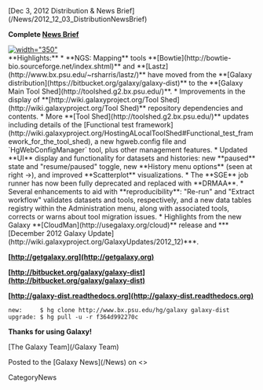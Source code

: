 <div class='newsItemHeader'>[Dec 3, 2012 Distribution & News Brief](/News/2012_12_03_DistributionNewsBrief)</div>

**Complete [News Brief](/DevNewsBriefs/2012_12_03)**
<div class='right'><a href='http://usegalaxy.org'><img src='/Images/NewsGraphics/2012_12_03_new-history-menu.png' alt='width="350"' /></a></div>
**Highlights:**
* **NGS: Mapping** tools **[Bowtie](http://bowtie-bio.sourceforge.net/index.shtml)** and **[Lastz](http://www.bx.psu.edu/~rsharris/lastz/)** have moved from the **[Galaxy distribution](https://bitbucket.org/galaxy/galaxy-dist)** to the **[Galaxy Main Tool Shed](http://toolshed.g2.bx.psu.edu/)**.
* Improvements in the display of **[http://wiki.galaxyproject.org/Tool Shed](http://wiki.galaxyproject.org/Tool Shed)** repository dependencies and contents.
* More **[Tool Shed](http://toolshed.g2.bx.psu.edu/)** updates including details of the [Functional test framework](http://wiki.galaxyproject.org/HostingALocalToolShed#Functional_test_framework_for_the_tool_shed), a new hgweb.config file and `HgWebConfigManager` tool, plus other management features.
* Updated **UI** display and functionality for datasets and histories: new **paused** state and "resume/paused" toggle, new **History menu options** (seen at right &rarr;), and improved **Scatterplot** visualizations.
* The **SGE** job runner has now been fully deprecated and replaced with **DRMAA**.
* Several enhancements to aid with **reproducibility**: "Re-run" and "Extract workflow" validates datasets and tools, respectively, and a new data tables registry within the Administration menu, along with associated tools, corrects or warns about tool migration issues.
* Highlights from the new Galaxy **[CloudMan](http://usegalaxy.org/cloud)** release and ***[December 2012 Galaxy Update](http://wiki.galaxyproject.org/GalaxyUpdates/2012_12)***.

**[http://getgalaxy.org](http://getgalaxy.org)**

**[http://bitbucket.org/galaxy/galaxy-dist](http://bitbucket.org/galaxy/galaxy-dist)**

**[http://galaxy-dist.readthedocs.org](http://galaxy-dist.readthedocs.org)**

```
new:     $ hg clone http://www.bx.psu.edu/hg/galaxy galaxy-dist
upgrade: $ hg pull -u -r f364d992270c
```


**Thanks for using Galaxy!**

[The Galaxy Team](/Galaxy Team)

<div class='newsItemFooter'>Posted to the [Galaxy News](/News) on <<Date(2012-12-03T15:35:13Z)>></div>

CategoryNews
